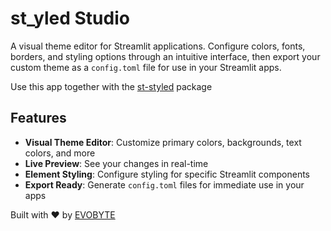 # st_yled Studio

A visual theme editor for Streamlit applications. Configure colors, fonts, borders, and styling options through an intuitive interface, then export your custom theme as a `config.toml` file for use in your Streamlit apps.

Use this app together with the [st-styled](https://github.com/EvobyteDigitalBiology/st-styled) package

## Features

- **Visual Theme Editor**: Customize primary colors, backgrounds, text colors, and more
- **Live Preview**: See your changes in real-time 
- **Element Styling**: Configure styling for specific Streamlit components
- **Export Ready**: Generate `config.toml` files for immediate use in your apps

Built with ❤️ by [EVOBYTE](https://evo-byte.com)
